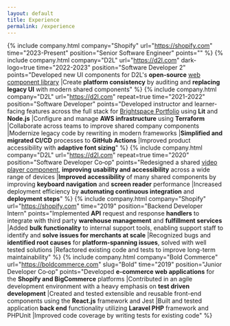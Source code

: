 ```yaml
---
layout: default
title: Experience
permalink: /experience
---
```


{% include company.html
    company="Shopify"
    url="https://shopify.com"
    time="2023-Present"
    position="Senior Software Engineer"
    points=""
%}
{% include company.html
    company="D2L"
    url="https://d2l.com"
    dark-logo=true
    time="2022-2023"
    position="Software Developer 2"
    points="Developed new UI components for D2L's **open-source** [web component library](https://www.github.com/BrightspaceUI/core)
    |Create **platform consistency** by auditing and **replacing legacy UI** with modern shared components"
%}
{% include company.html
    company="D2L"
    url="https://d2l.com"
    repeat=true
    time="2021-2022"
    position="Software Developer"
    points="Developed instructor and learner-facing features across the full stack for [Brightspace Portfolio](https://www.d2l.com/k-12/) using **Lit** and **Node.js**
    |Configure and manage **AWS infrastructure** using **Terraform**
    |Collaborate across teams to improve shared company components
    |Modernize legacy code by rewriting in modern frameworks
    |**Simplified and migrated CI/CD** processes to **GitHub Actions**
    |Improved product accessibility with **adaptive font sizing**"
%}
{% include company.html
    company="D2L"
    url="https://d2l.com"
    repeat=true
    time="2020"
    position="Software Developer Co&#x2011;op"
    points="Redesigned a shared [video player component](https://github.com/Brightspace/d2l-video), **improving usability and accessibility** across a wide range of devices
    |**Improved accessibility** of many shared components by improving **keyboard navigation** and **screen reader** performance
    |Increased deployment efficiency by **automating continuous integration** and **deployment steps**"
%}
{% include company.html
    company="Shopify"
    url="https://shopify.com"
    time="2019"
    position="Backend Developer Intern"
    points="Implemented **API** request and response **handlers** to integrate with third party **warehouse management** and **fulfillment services**
    |Added **bulk functionality** to internal support tools, enabling support staff to identify and **solve issues for merchants at scale**
    |Recognized bugs and **identified root causes** for **platform-spanning issues**, solved with well tested solutions
    |Refactored existing code and tests to improve long-term maintainability"
%}
{% include company.html
    company="Bold Commerce"
    url="https://boldcommerce.com"
    slug="Bold"
    time="2019"
    position="Junior Developer Co&#x2011;op"
    points="Developed **e-commerce web applications** for the **Shopify and BigCommerce** platforms
    |Contributed in an agile development environment with a heavy emphasis on **test driven development**
    |Created and tested extensible and reusable front-end components using the **React.js** framework and Jest
    |Built and tested application **back end** functionality utilizing **Laravel PHP** framework and PHPUnit
    |Improved code coverage by writing tests for existing code"
%}
